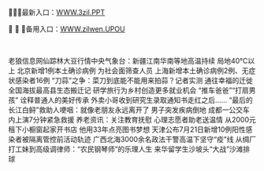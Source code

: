 <p>
	🔏🔏🔏最新入口：<a href="http://www.baidu.com/link?url=6MA2SWnO3Raqke39an_0PUxosM6ZrUGzi1BN9tNnlPW&wd">WWW.3zil.PPT</a> 
	<p>
		👑
👑
👑备用入口：<a href="http://www.baidu.com/link?url=6MA2SWnO3Raqke39an_0PUxosM6ZrUGzi1BN9tNnlPW&wd">WWW.zilwen.UPOU</a> 
	</p>
	<p>
		<br />
	</p>
	<p>
		老狼信息网仙踪林大豆行情中央气象台：新疆江南华南等地高温持续 局地40℃以上
北京新增1例本土确诊病例 为社会面筛查人员
上海新增本土确诊病例2例、无症状感染者16例
“刀蒜”之争：菜刀到底能不能用来拍蒜？记者实测
通往幸福的迁徙 全国海拔最高县生态搬迁记
研学旅行为乡村创造更多就业机会
“推车爸爸”“打扇男孩” 诠释普通人的美好传承
外卖小哥收到研究生录取通知书走红之后……
“最后的长江白鲟”救助人哽咽：就像老朋友永远离开了
男子突发疾病倒地 成都一公交车内上演7分钟紧急救援
养老资讯：关注教育抚慰 心理志愿者助老送温情
从2000元租下小橱窗起家开书店 他用33年点亮图书梦想
天津公布7月21日新增10例阳性感染者被隔离管控前活动轨迹
广西北海3000余名政法干警高温下坚守“疫”线
从绸厂打工妹到高级调律师：“农民钢琴师”的乐理人生
来华留学生沙坡头“大战”沙滩排球
	</p>
